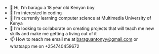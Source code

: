 - 👋 Hi, I’m baragu a 18 year old Kenyan boy
- 👀 I’m interested in coding
- 🌱 I’m currently learning computer science at Multimedia University of Kenya
- 💞️ I’m looking to collaborate on creating projects that will teach me new skills and make me getting a living out of it
- 📫 How to reach me email me at baraguantonyy@gmail.com or whatsapp me on +254740459672

<!---
b-aragu/bbaragu is a ✨ special ✨ repository because its `README.md` (this file) appears on your GitHub profile.
You can click the Preview link to take a look at your changes.
--->
